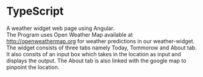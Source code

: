 # TypeScript
A weather widget web page using Angular.   
The Program uses Open Weather Map available at http://openweathermap.org for weather predictions in our weather-widget.
The widget consists of three tabs namely Today, Tommorow and About tab. It also consits of an input box which takes in the location as input and displays the output.
The About tab is also linked with the google map to pinpoint the location.

